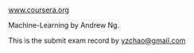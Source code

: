 www.coursera.org

Machine-Learning by Andrew Ng. 

This is the submit exam record by yzchao@gmail.com
